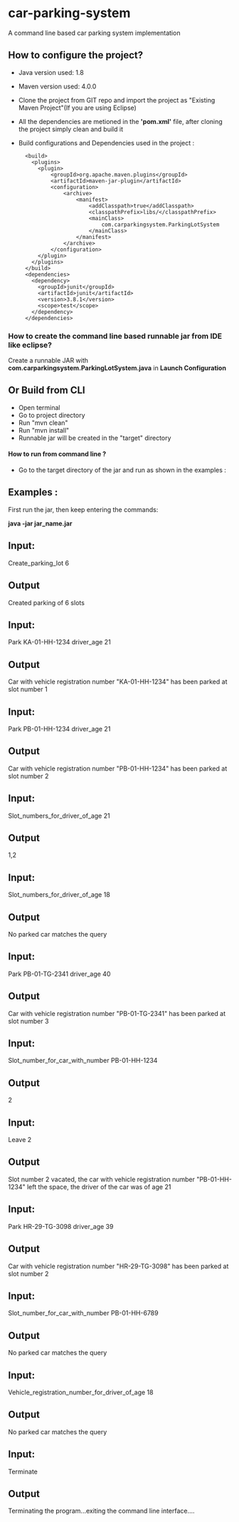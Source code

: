 # car-parking-system

A command line based car parking system implementation 

## How to configure the project?
* Java version used: 1.8
* Maven version used: 4.0.0
* Clone the project from GIT repo and import the project as "Existing Maven Project"(If you are using Eclipse)
* All the dependencies are metioned in the **'pom.xml'** file, after cloning the project simply clean and build it
* Build configurations and Dependencies used in the project : 


        
  
        <build>
          <plugins>
            <plugin>
                <groupId>org.apache.maven.plugins</groupId>
                <artifactId>maven-jar-plugin</artifactId>
                <configuration>
                    <archive>
                        <manifest>
                            <addClasspath>true</addClasspath>
                            <classpathPrefix>libs/</classpathPrefix>
                            <mainClass>
                                com.carparkingsystem.ParkingLotSystem
                            </mainClass>
                        </manifest>
                    </archive>
                </configuration>
            </plugin>
          </plugins>
        </build>
        <dependencies>
          <dependency>
            <groupId>junit</groupId>
            <artifactId>junit</artifactId>
            <version>3.8.1</version>
            <scope>test</scope>
          </dependency>
        </dependencies>
  

### How to create the command line based runnable jar from IDE like eclipse?
Create a runnable JAR with **com.carparkingsystem.ParkingLotSystem.java** in **Launch Configuration**

## Or Build from CLI
* Open terminal
* Go to project directory
* Run "mvn clean"
* Run "mvn install"
* Runnable jar will be created in the "target" directory


#### How to run from command line ?

* Go to the target directory of the jar and run as shown in the examples : 



 ## Examples :
 First run the jar, then keep entering the commands:
 
**java -jar jar_name.jar**

**Input:**
------------
Create_parking_lot 6

**Output**
------------
Created parking of 6 slots

**Input:**
------------
Park KA-01-HH-1234 driver_age 21

**Output**
------------
Car with vehicle registration number "KA-01-HH-1234" has been parked at slot number 1

**Input:**
------------
Park PB-01-HH-1234 driver_age 21

**Output**
------------
Car with vehicle registration number "PB-01-HH-1234" has been parked at slot number 2

**Input:**
------------
Slot_numbers_for_driver_of_age 21

**Output**
------------
1,2

**Input:**
------------
Slot_numbers_for_driver_of_age 18

**Output**
------------
No parked car matches the query

**Input:**
------------
Park PB-01-TG-2341 driver_age 40

**Output**
------------
Car with vehicle registration number "PB-01-TG-2341" has been parked at slot number 3

**Input:**
------------
Slot_number_for_car_with_number PB-01-HH-1234

**Output**
------------
2

**Input:**
-----------
Leave 2

**Output**
------------
Slot number 2 vacated, the car with vehicle registration number "PB-01-HH-1234" left the space, the driver of the car was of age 21

**Input:**
------------
Park HR-29-TG-3098 driver_age 39

**Output**
------------
Car with vehicle registration number "HR-29-TG-3098" has been parked at slot number 2

**Input:**
------------
Slot_number_for_car_with_number PB-01-HH-6789

**Output**
------------
No parked car matches the query

**Input:**
------------
Vehicle_registration_number_for_driver_of_age 18

**Output**
------------
No parked car matches the query

**Input:**
------------
Terminate

**Output**
------------
Terminating the program...exiting the command line interface....
